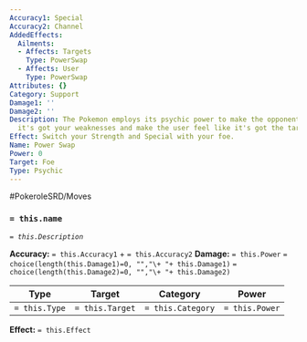 ```yaml
---
Accuracy1: Special
Accuracy2: Channel
AddedEffects:
  Ailments:
  - Affects: Targets
    Type: PowerSwap
  - Affects: User
    Type: PowerSwap
Attributes: {}
Category: Support
Damage1: ''
Damage2: ''
Description: The Pokemon employs its psychic power to make the opponent feel like
  it's got your weaknesses and make the user feel like it's got the target's strength.
Effect: Switch your Strength and Special with your foe.
Name: Power Swap
Power: 0
Target: Foe
Type: Psychic
---
```


#PokeroleSRD/Moves

### `= this.name`
*`= this.Description`*

**Accuracy:** `= this.Accuracy1` + `= this.Accuracy2`
**Damage:** `= this.Power` `= choice(length(this.Damage1)=0, "","\+ "+ this.Damage1)` `= choice(length(this.Damage2)=0, "","\+ "+ this.Damage2)`

| Type          | Target          | Category          | Power          |
| ------------- | --------------- | ----------------  | -------------- |
| `= this.Type` | `= this.Target` | `= this.Category` | `= this.Power` | 

**Effect:** `= this.Effect`